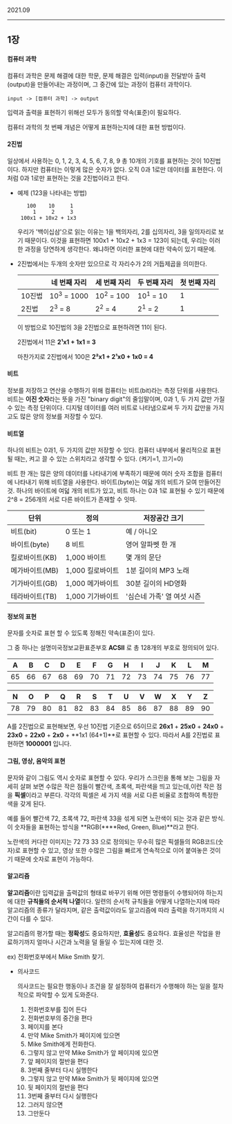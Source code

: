 2021.09

------

## 1장

#### 컴퓨터 과학

컴퓨터 과학은 문제 해결에 대한 학문, 문제 해결은 입력(input)을 전달받아 출력(output)을 만들어내는 과정이며, 그 중간에 있는 과정이 컴퓨터 과학이다.

```
input -> [컴퓨터 과학] -> output
```

입력과 출력을 표현하기 위해선 모두가 동의할 약속(표준)이 필요하다.

컴퓨터 과학의 첫 번째 개념은 어떻게 표현하는지에 대한 표현 방법이다.



#### 2진법

일상에서 사용하는 0, 1, 2, 3, 4, 5, 6, 7, 8, 9 총 10개의 기호를 표현하는 것이 10진법이다. 하지만 컴퓨터는 이렇게 많은 숫자가 없다. 오직 0과 1로만 데이터를 표현한다. 이처럼 0과 1로만 표현하는 것을 2진법이라고 한다.

- 예제 (123을 나타내는 방법)

  ```
     100    10     1
       1     2     3
   100x1 + 10x2 + 1x3
  ```

  우리가 '백이십삼'으로 읽는 이유는 1을 백의자리, 2를 십의자리, 3을 일의자리로 보기 때문이다. 이것을 표현하면 100x1 + 10x2 + 1x3 = 123이 되는데, 우리는 이러한 과정을 당연하게 생각한다. 왜냐하면 이러한 표현에 대한 약속이 있기 때문에.

- 2진법에서는 두개의 숫자만 있으므로 각 자리수가 2의 거듭제곱을 의미한다.

  |        | 네 번째 자리          | 세 번째 자리         | 두 번째 자리        | 첫 번째 자리 |
  | ------ | --------------------- | -------------------- | ------------------- | ------------ |
  | 10진법 | 10<sup>3</sup> = 1000 | 10<sup>2</sup> = 100 | 10<sup>1</sup> = 10 | 1            |
  | 2진법  | 2<sup>3</sup> = 8     | 2<sup>2</sup> = 4    | 2<sup>1</sup> = 2   | 1            |

  이 방법으로 10진법의 3을 2진법으로 표현하려면 11이 된다.

  2진법에서 11은 **2¹x1 + 1x1 = 3**

  마찬가지로 2진법에서 100은 **2²x1 + 2¹x0 + 1x0 = 4**



#### 비트

정보를 저장하고 연산을 수행하기 위해 컴퓨터는 비트(bit)라는 측정 단위를 사용한다. 비트는 **이진 숫자**라는 뜻을 가진 "binary digit"의 줄임말이며, 0과 1, 두 가지 값만 가질 수 있는 측정 단위이다. 디지털 데이터를 여러 비트로 나타냄으로써 두 가지 값만을 가지고도 많은 양의 정보를 저장할 수 있다.

#### 비트열

하나의 비트는 0과1, 두 가지의 값만 저장할 수 있다. 컴퓨터 내부에서 물리적으로 표현될 때는, 켜고 끌 수 있는 스위치라고 생각할 수 있다. (켜기=1, 끄기=0)

비트 한 개는 많은 양의 데이터를 나타내기에 부족하기 때문에 여러 숫자 조합을 컴퓨터에 나타내기 위해 비트열을 사용한다. 바이트(byte)는 여덟 개의 비트가 모여 만들어진 것. 하나의 바이트에 여덟 개의 비트가 있고, 비트 하나는 0과 1로 표현될 수 있기 때문에 2^8 = 256개의 서로 다른 바이트가 존재할 수 잇따.

| 단위           | 정의             | 저장공간 크기              |
| -------------- | ---------------- | -------------------------- |
| 비트(bit)      | 0 또는 1         | 예 / 아니오                |
| 바이트(byte)   | 8 비트           | 영어 알파벳 한 개          |
| 킬로바이트(KB) | 1,000 바이트     | 몇 개의 문단               |
| 메가바이트(MB) | 1,000 킬로바이트 | 1분 길이의 MP3 노래        |
| 기가바이트(GB) | 1,000 메가바이트 | 30분 길이의 HD영화         |
| 테라바이트(TB) | 1,000 기가바이트 | '심슨네 가족' 열 여섯 시즌 |



#### 정보의 표현

문자를 숫자로 표현 할 수 있도록 정해진 약속(표준)이 있다.

그 중 하나는 설명미국정보교환표준부호 **ACSII** 로 총 128개의 부호로 정의되어 있다.

| A    | B    | C    | D    | E    | F    | G    | H    | I    | J    | K    | L    | M    |
| ---- | ---- | ---- | ---- | ---- | ---- | ---- | ---- | ---- | ---- | ---- | ---- | ---- |
| 65   | 66   | 67   | 68   | 69   | 70   | 71   | 72   | 73   | 74   | 75   | 76   | 77   |

| N    | O    | P    | Q    | R    | S    | T    | U    | V    | W    | X    | Y    | Z    |
| ---- | ---- | ---- | ---- | ---- | ---- | ---- | ---- | ---- | ---- | ---- | ---- | ---- |
| 78   | 79   | 80   | 81   | 82   | 83   | 84   | 85   | 86   | 87   | 88   | 89   | 90   |

A를  2진법으로 표현해보면, 우선 10진법 기준으로 65이므로 **26x1** + **25x0** + **24x0** + **23x0** + **22x0** + **2x0** + **1x1 (64+1)**로 표현할 수 있다. 따라서 A를 2진법로 표현하면 **1000001** 입니다.

#### 그림, 영상, 음악의 표현

문자와 같이 그림도 역시 숫자로 표현할 수 있다. 우리가 스크린을 통해 보는 그림을 자세히 살펴 보면 수많은 작은 점들이 빨간색, 초록색, 파란색을 띄고 있는데,이런 작은 점을 **픽셀**이라고 부른다. 각각의 픽셀은 세 가지 색을 서로 다른 비율로 조합하여 특정한 색을 갖게 된다.

예를 들어 빨간색 72, 초록색 72, 파란색 33을 섞게 되면 노란색이 되는 것과 같은 방식. 이 숫자들을 표현하는 방식을 **RGB(****Red, Green, Blue)**라고 한다.

노란색의 커다란 이미지는 72 73 33 으로 정의되는 무수히 많은 픽셀들의 RGB코드(숫자)로 표현할 수 있고, 영상 또한 수많은 그림을 빠르게 연속적으로 이어 붙여놓은 것이기 때문에 숫자로 표현이 가능하다.



#### 알고리즘

**알고리즘**이란 입력값을 출력값의 형태로 바꾸기 위해 어떤 명령들이 수행되어야 하는지에 대한 **규칙들의 순서적 나열**이다. 일련의 순서적 규칙들을 어떻게 나열하는지에 따라 알고리즘의 종류가 달라지며, 같은 출력값이라도 알고리즘에 따라 출력을 하기까지의 시간이 다를 수 있다.



알고리즘의 평가할 때는 **정확성**도 중요하지만, **효율성**도 중요하다. 효율성은 작업을 완료하기까지 얼마나 시간과 노력을 덜 들일 수 있는지에 대한 것.

ex) 전화번호부에서 Mike Smith 찾기.

- 의사코드

  의사코드는 필요한 행동이나 조건을 잘 설정하여 컴퓨터가 수행해야 하는 일을 절차적으로 파악할 수 있게 도와준다.

  1. 전화번호부를 집어 든다
  2. 전화번호부의 중간을 편다
  3. 페이지를 본다
  4. 만약 Mike Smith가 페이지에 있으면
  5.   Mike Smith에게 전화한다.
  6. 그렇지 않고 만약 Mike Smith가 앞 페이지에 있으면
  7.   앞 페이지의 절반을 편다
  8.   3번째 줄부터 다시 실행한다
  9. 그렇지 않고 만약 Mike Smith가 뒷 페이지에 있으면
  10.   뒷 페이지의 절반을 편다
  11.   3번째 줄부터 다시 실행한다
  12. 그러지 않으면
  13.   그만둔다









